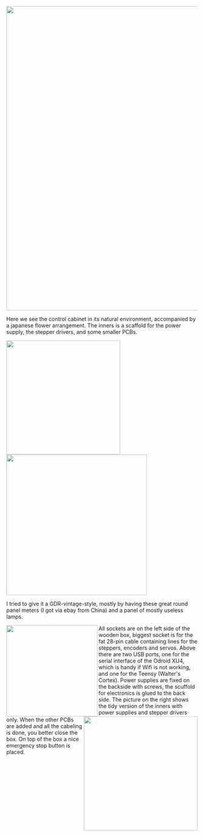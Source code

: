 <img width="800px" src="../images/IMG_20170219_125046.jpg" >

Here we see the control cabinet in its natural environment, accompanied by a japanese flower arrangement. The inners is a scaffold for the power supply, the stepper drivers, and some smaller PCBs.

<img align="left" width="300px" src="../images/cad-cabinet 1.png" >
<img width="370px" src="../images/cad-cabinet 2.png" >

I tried to give it a GDR-vintage-style, mostly by having these great round panel meters (I got via ebay from China) and a panel of mostly useless lamps. 

<img align="left" width="240px" src="../images/IMG_20170219_125144.jpg" >
<img align="right" width="300px" src="../images/WP_20170122_00_55_52_Pro.jpg" >

All sockets are on the left side of the wooden box, biggest socket is for the fat 28-pin cable containing lines for the steppers, encoders and servos. Above there are two USB ports, one for the serial interface of the Odroid XU4, which is handy if Wifi is not working, and one for the Teensy (Walter's Cortex). Power supplies are fixed on the backside with screws, the scuffold for electronics is glued to the back side. The picture on the right shows the tidy version of the inners with power supplies and stepper drivers only. When the other PCBs are added and all the cabeling is done, you better close the box. On top of the box a nice emergency stop button is placed.
